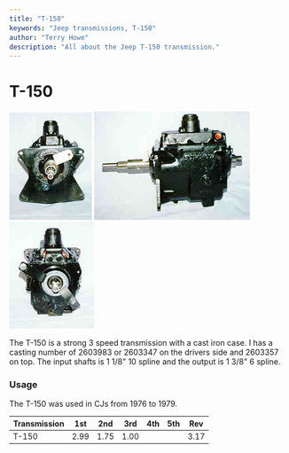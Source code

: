 ```yaml
---
title: "T-150"
keywords: "Jeep transmissions, T-150"
author: "Terry Howe"
description: "All about the Jeep T-150 transmission."
---
```

# T-150

![T-150 front](../../img/transmission/factory/t150f.jpg) ![T-150 side](../../img/transmission/factory/t150s.jpg) ![T-150 back](../../img/transmission/factory/t150b.jpg)

The T-150 is a strong 3 speed transmission with a cast iron case. I has a casting number of 2603983 or 2603347 on the drivers side and 2603357 on top. The input shafts is 1 1/8" 10 spline and the output is 1 3/8" 6 spline.

### Usage

The T-150 was used in CJs from 1976 to 1979.

| Transmission | 1st  | 2nd  | 3rd  | 4th | 5th | Rev  |
|--------------|------|------|------|-----|-----|------|
| T-150        | 2.99 | 1.75 | 1.00 |     |     | 3.17 |